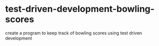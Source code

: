 # test-driven-development-bowling-scores
create a program to keep track of bowling scores using test driven development
